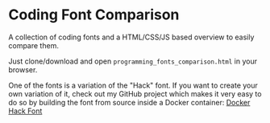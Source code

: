 # Coding Font Comparison

A collection of coding fonts and a HTML/CSS/JS based overview to easily compare them.

Just clone/download and open `programming_fonts_comparison.html` in your browser.

One of the fonts is a variation of the "Hack" font. If you want to create your own variation of it, check out my GitHub project which makes it very easy to do so by building the font from source inside a Docker container: [Docker Hack Font](https://github.com/CodingMarkus/DockerHackFont)
